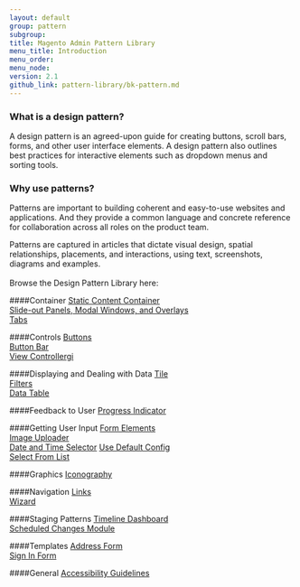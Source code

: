 ```yaml
---
layout: default
group: pattern
subgroup: 
title: Magento Admin Pattern Library
menu_title: Introduction
menu_order: 
menu_node: 
version: 2.1
github_link: pattern-library/bk-pattern.md
---
```

<h3>What is a design pattern?</h3>
 
A design pattern is an agreed-upon guide for creating buttons, scroll bars, forms, and other user interface elements. A design pattern also outlines best practices for interactive elements such as dropdown menus and sorting tools.
 
<h3>Why use patterns?</h3>
 
Patterns are important to building coherent and easy-to-use websites and applications. And they provide a common language and concrete reference for collaboration across all roles on the product team.
 
Patterns are captured in articles that dictate visual design, spatial relationships, placements, and interactions, using text, screenshots, diagrams and examples.
<br> <br>
Browse the Design Pattern Library here:

####Container
<a href="containers/staticContentContainer/contentContainer.html">Static Content Container</a><br>
<a href="containers/slideouts-modals-overlays/slideouts-modals-overalys.html">Slide-out Panels, Modal Windows, and Overlays</a><br>
<a href="containers/tabs/tabs.html">Tabs</a><br>

####Controls
<a href="controls/buttons/buttons.html">Buttons</a><br>
<a href="controls/button-bar/button-bar.html">Button Bar</a><br>
<a href="controls/viewcontroller/viewcontroller.html">View Controllergi</a>

####Displaying and Dealing with Data
<a href="displaying-data/tile/tile.html">Tile</a><br>
<a href="filters/data-table-filters/filtering.html">Filters</a><br>
<a href="displaying-data/datatable/datatable.html">Data Table</a><br>


####Feedback to User
<a href="feedbackToUser/progressIndicator/progressIndicator.html">Progress Indicator</a>


####Getting User Input
<a href="getting-user-input/form_elements/form_elements.html">Form Elements</a><br>
<a href="getting-user-input/image_uploader/image_uploader.html">Image Uploader</a><br>
<a href="getting-user-input/date_time_selector/date_time_selector.html">Date and Time Selector</a>
<a href="getting-user-input/use_default_config/use_default_config.html">Use Default Config</a><br>
<a href="getting-user-input/select_from_list/select_from_list.html">Select From List</a>


####Graphics
<a href="graphics/iconography/iconography.html">Iconography</a><br>

####Navigation
<a href="navigation/links/links.html">Links</a><br>
<a href="navigation/wizard/wizard.html">Wizard</a><br>

####Staging Patterns
<a href="staging-patterns/TimelineDashboard/Timeline-Dashboard.html">Timeline Dashboard</a><br>
<a href="staging-patterns/ScheduledChangesModule/module.html">Scheduled Changes Module</a><br>



####Templates
<a href="templates/address-form/address-form.html">Address Form</a><br>
<a href="templates/sign-in-form/sign-in-form.html">Sign In Form</a><br>


####General
<a href="general/accessibilityguideline/accessibilityGuideline.html">Accessibility Guidelines</a><br>



